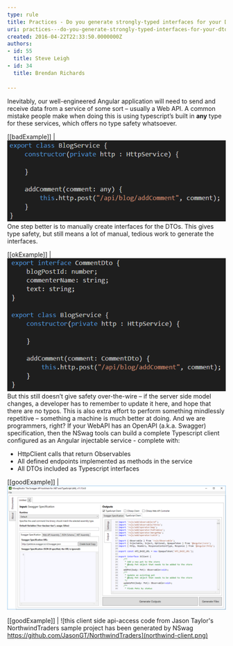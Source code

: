```yaml
---
type: rule
title: Practices - Do you generate strongly-typed interfaces for your DTOs?
uri: practices---do-you-generate-strongly-typed-interfaces-for-your-dtos
created: 2016-04-22T22:33:50.0000000Z
authors:
- id: 55
  title: Steve Leigh
- id: 34
  title: Brendan Richards

---
```


Inevitably, our well-engineered Angular application will need to send and receive data from a service of some sort – usually a Web API. A common mistake people make when doing this is using typescript’s built in **any** type for these services, which offers no type safety whatsoever.
 
[[badExample]]
| ![The "any" type is used as the DTO for this service. There is no type safety.](dtogs-bad.png)
One step better is to manually create interfaces for the DTOs. This gives type safety, but still means a lot of manual, tedious work to generate the interfaces.

[[okExample]]
| ![Manually coded interface ensures any object passed to the service is in the correct format](dtogs-ok.png)
But this still doesn’t give safety over-the-wire – if the server side model changes, a developer has to remember to update it here, and hope that there are no typos.  This is also extra effort to perform something mindlessly repetitive – something a machine is much better at doing.  And we are programmers, right?
If your WebAPI has an OpenAPI (a.k.a. Swagger) specification, then the NSwag tools can build a complete Typescript client configured as an Angular injectable service - complete with: 

- HttpClient calls that return Observables
- All defined endpoints implemented as methods in the service
- All DTOs included as Typescript interfaces


[[goodExample]]
| ![NSwag generates the boring work so that you don't have to.](nswag.png)




[[goodExample]]
| ![this client side api-access code from Jason Taylor's NorthwindTraders sample project has been generated by NSwag https://github.com/JasonGT/NorthwindTraders](northwind-client.png)
